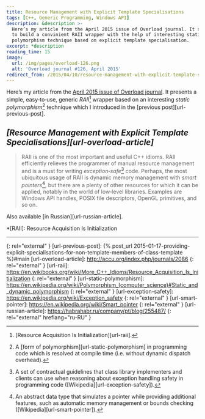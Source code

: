 ```yaml
---
title: Resource Management with Explicit Template Specialisations
tags: [C++, Generic Programming, Windows API]
description: &description >-
  Here’s my article from the April 2015 issue of Overload journal. It shows how
  to build a convinient RAII wrapper with the help of interesting static
  polymorphism technique based on explicit template specialisation.
excerpt: *description
reading_time: 15
image:
  url: /img/pages/overload-126.png
  alt: 'Overload journal #126, April 2015'
redirect_from: /2015/04/10/resource-management-with-explicit-template-specializations.html
---
```


Here’s my article from the
[April 2015 issue of Overload journal][url-overload]. It presents a simple,
easy‐to‐use, generic _RAII_[^fn-raii] wrapper based on an interesting _static
polymorphism_[^fn-static-polymorphism] technique which I introduced in the
[previous post][url-previous-post].

## <cite>[Resource Management with Explicit Template Specialisations][url-overload-article]</cite>

> RAII is one of the most important and useful C++ idioms. RAII efficiently
relieves the programmer of manual resource management and is a must for writing
_exception‐safe_[^fn-exception-safety] code. Perhaps, the most ubiquitous usage
of RAII is dynamic memory management with _smart pointers_[^fn-smart-pointer],
but there are a plenty of other resources for which it can be applied, notably
in the world of low‐level libraries. Examples are Windows API handles, POSIX
file descriptors, OpenGL primitives, and so on.

Also available [in Russian][url-russian-article].

*[RAII]: Resource Acquisition Is Initialization

---

[^fn-raii]: [Resource Acquisition Is Initialization][url-raii].

[^fn-static-polymorphism]:
    A [form of polymorphism][url-static-polymorphism] in programming code which
    is resolved at compile time (i.e. without dynamic dispatch overhead).

[^fn-exception-safety]:
    A set of contractual guidelines that class library implementers and clients
    can use when reasoning about exception handling safety in programming code
    ([Wikipedia][url-exception-safety]).

[^fn-smart-pointer]:
    An abstract data type that simulates a pointer while providing additional
    features, such as automatic memory management or bounds checking
    ([Wikipedia][url-smart-pointer]).

[url-overload]: http://accu.org/index.php/journals/c348/
{: rel="external" }
[url-previous-post]: {% post_url 2015-01-17-providing-explicit-specialisations-for-non-template-members-of-class-template %}#main
[url-overload-article]: http://accu.org/index.php/journals/2086
{: rel="external" }
[url-raii]: https://en.wikibooks.org/wiki/More_C++_Idioms/Resource_Acquisition_Is_Initialization
{: rel="external" }
[url-static-polymorphism]: https://en.wikipedia.org/wiki/Polymorphism_(computer_science)#Static_and_dynamic_polymorphism
{: rel="external" }
[url-exception-safety]: https://en.wikipedia.org/wiki/Exception_safety
{: rel="external" }
[url-smart-pointer]: https://en.wikipedia.org/wiki/Smart_pointer
{: rel="external" }
[url-russian-article]: https://habrahabr.ru/company/pt/blog/255487/
{: rel="external" hreflang="ru-RU" }
